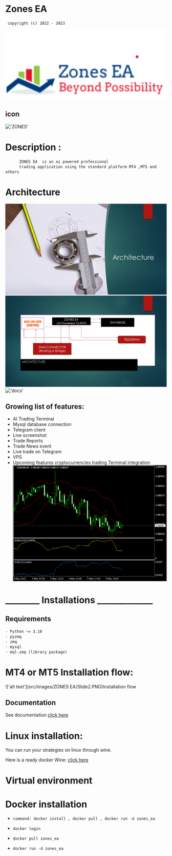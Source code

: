 # Zones EA

     copyright (c) 2022 - 2023  

!['ZONES'](./src/images/zones_ea.png)

## icon

!['ZONES'](./src/images/zones_ea.ico)

# Description :

          ZONES EA  is an ai powered professional  
          trading application using the standard platform MT4 ,MT5 and others

# Architecture

!['Architecture'](./src/images/Architecture/zones_ea/Slide3.PNG)
!['Architecture'](./src/images/Architecture/zones_ea/Slide4.PNG)
!['docs'](./src/License/LICENSE)

## Growing list of features:

- AI Trading Terminal
- Mysql database connection
- Telegram client
- Live screenshot
- Trade Reports
- Trade News event
- Live trade on Telegram
- VPS
- Upcoming features cryptocurrencies trading Terminal integration
  ![screenshot](MT4/Files/USDCHF5.gif)
# ________ Installations _____________
## Requirements
    - Python ~= 3.10
    - pyzmq
    - zmq
    - mysql
    - mql-zmq (library package)

# MT4 or MT5 Installation flow:

!['alt text'](src/images/ZONES EA/Slide2.PNG)Installation flow

## Documentation

See documentation [click here](https://github.com/nguemechieu/zones_ea/blob/master/src/docs/installation.pdf)

# Linux installation:

You can run your strategies on linux through wine.

Here is a ready docker Wine:   [click here](https://hub.docker.com/docker-wine/nguemechieu/zones_ea)

# Virtual environment

# Docker installation

-     command: docker install , docker pull , docker run -d zones_ea
-     docker login 
-     docker pull zones_ea
-     docker run -d zones_ea
